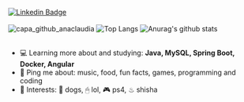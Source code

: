 [![Linkedin Badge](https://img.shields.io/badge/-LinkedIn-blue?style=flat-square&logo=Linkedin&logoColor=white&link=https://www.linkedin.com/in/ana-claudia-otavares/)](https://www.linkedin.com/in/ana-claudia-otavares/)
</br>
</br>
![capa_github_anaclaudia](https://hackernoon.com/images/f2px36fy.gif)
![Top Langs](https://github-readme-stats.vercel.app/api/top-langs/?username=AnaClaudiaOT&layout=compact&theme=tokyonight)
![Anurag's github stats](https://github-readme-stats.vercel.app/api?username=AnaClaudiaOT&show_icons=truea&layout=compact&theme=tokyonight)
</br>
</br>
- 💻 Learning more about and studying: **Java, MySQL, Spring Boot, Docker, Angular**
- 💬 Ping me about: music, food, fun facts, games, programming and coding
- 💜 Interests: 🐶 dogs, 🖱 lol, 🎮 ps4, ♨ shisha    



<!--
**AnaClaudiaOT/AnaClaudiaOT** is a ✨ _special_ ✨ repository because its `README.md` (this file) appears on your GitHub profile.

Here are some ideas to get you started:

- 🔭 I’m currently working on ...
- 🌱 I’m currently learning ...
- 👯 I’m looking to collaborate on ...
- 🤔 I’m looking for help with ...
- 💬 Ask me about ...
- 📫 How to reach me: ...
- 😄 Pronouns: ...
- ⚡ Fun fact: ...
-->
